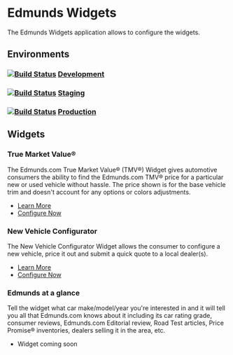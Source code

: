 # Edmunds Widgets

The Edmunds Widgets application allows to configure the widgets.

## Environments

### [![Build Status](https://travis-ci.org/EdmundsWidgets/com.edmunds.widgets.png?branch=master)](https://travis-ci.org/EdmundsWidgets/com.edmunds.widgets) [Development](http://edmunds-widgets-dev.herokuapp.com/)

### [![Build Status](https://travis-ci.org/EdmundsWidgets/com.edmunds.widgets.png?branch=staging)](https://travis-ci.org/EdmundsWidgets/com.edmunds.widgets) [Staging](http://edmunds-widgets-staging.herokuapp.com/)

### [![Build Status](https://travis-ci.org/EdmundsWidgets/com.edmunds.widgets.png?branch=production)](https://travis-ci.org/EdmundsWidgets/com.edmunds.widgets) [Production](http://edmunds-widgets-prod.herokuapp.com/)

## Widgets

### True Market Value&reg;

The Edmunds.com True Market Value&reg; (TMV&reg;) Widget gives automotive consumers the ability to find the Edmunds.com TMV&reg; price for a particular new or used vehicle without hassle. The price shown is for the base vehicle trim and doesn't account for any options or colors adjustments.

* [Learn More](http://developer.edmunds.com/widgets_and_apps/true_market_value.html)
* [Configure Now](http://developer.edmunds.com/widgets_and_apps/market_value.html)

### New Vehicle Configurator

The New Vehicle Configurator Widget allows the consumer to configure a new vehicle, price it out and submit a quick quote to a local dealer(s).

* [Learn More](http://developer.edmunds.com/widgets_and_apps/vehicle_configurator.html)
* [Configure Now](http://developer.edmunds.com/widgets_and_apps/vehicle_configurator_setup.html)

### Edmunds at a glance

Tell the widget what car make/model/year you're interested in and it will tell you all that Edmunds.com knows about it including its car rating grade, consumer reviews, Edmunds.com Editorial review, Road Test articles, Price Promise&reg; inventories, dealers selling it in the area, etc.

* Widget coming soon
